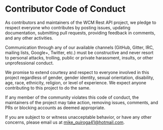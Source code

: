 # Contributor Code of Conduct

As contributors and maintainers of the WCM Rest API project, we pledge to respect everyone who contributes
by posting issues, updating documentation, submitting pull requests, providing feedback in comments,
and any other activities.

Communication through any of our available channels (GitHub, Gitter, IRC, mailing lists, Google+, Twitter, etc.) must be
constructive and never resort to personal attacks, trolling, public or private harassment, insults,
or other unprofessional conduct.

We promise to extend courtesy and respect to everyone involved in this project regardless of gender,
gender identity, sexual orientation, disability, age, race, ethnicity, religion, or level of experience.
We expect anyone contributing to this project to do the same.

If any member of the community violates this code of conduct, the maintainers of the project may take action,
removing issues, comments, and PRs or blocking accounts as deemed appropriate.

If you are subject to or witness unacceptable behavior, or have any other concerns, please email us
at [mike_quiroga41@hotmail.com](mailto:mike_quiroga41@hotmail.com).
